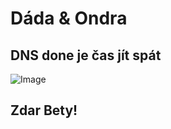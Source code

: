 # Dáda & Ondra

## DNS done je čas jít spát

![Image](https://pbs.twimg.com/media/Bpyx4mTIYAAycNI.jpg)

## Zdar Bety!
